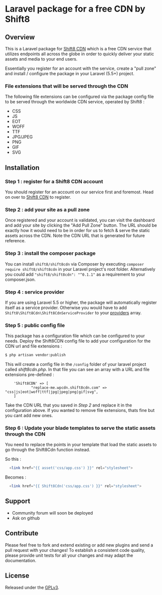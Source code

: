# Laravel package for a free CDN by Shift8

## Overview
This is a Laravel package for [Shift8 CDN](https://shift8cdn.com) which is a free CDN service that utilizes endpoints all across the globe in order to quickly deliver your static assets and media to your end users.

Essentially you register for an account with the service, create a "pull zone" and install / configure the package in your Laravel (5.5+) project.

### File extensions that will be served through the CDN

The following file extensions can be configured via the package config file to be served through the worldwide CDN service, operated by Shift8 :

- CSS
- JS
- EOT
- WOFF
- TTF
- JPG/JPEG
- PNG
- GIF
- SVG

## Installation

### Step 1 : register for a Shift8 CDN account

You should register for an account on our service first and foremost. Head on over to [Shift8 CDN](https://shift8cdn.com/register) to register.

### Step 2 : add your site as a pull zone

Once registered and your account is validated, you can visit the dashboard and add your site by clicking the "Add Pull Zone" button. The URL should be exactly how it would need to be in order for us to fetch & serve the static assets across the CDN. Note the CDN URL that is generated for future reference.

### Step 3 : install the composer package

You can install `shift8/shift8cdn` via Composer by executing `composer require shift8/shift8cdn` in your Laravel project's root folder. Alternatively you could add `"shift8/shift8cdn": "^0.1.1"` as a requirement to your composer.json. 

### Step 4 : service provider

If you are using Laravel 5.5 or higher, the package will automatically register itself as a service provider. Otherwise you would have to add `Shift8\Shift8Cdn\Shift8CdnServiceProvider` to your [providers](https://laravel.com/docs/master/providers#registering-providers "Visit Laravel Documentation") array.

### Step 5 : public config file

This package has a configuration file which can be configured to your needs. Deploy the Shift8CDN config file to add your configuration for the CDN url and file extensions :

```bash
$ php artisan vendor:publish
```

This will create a config file in the `/config` folder of your laravel project called *shift8cdn.php*. In that file you can see an array with a URL and file extensions pre-defined :

```
    'Shift8CDN' => [
            "replace-me.wpcdn.shift8cdn.com" => "css|js|eot|woff|ttf|jpg|jpeg|png|gif|svg",
    ]
```

Take the CDN URL that you saved in *Step 2* and replace it in the configuration above. If you wanted to remove file extensions, thats fine but you cant add new ones. 

### Step 6 : Update your blade templates to serve the static assets through the CDN

You need to replace the points in your template that load the static assets to go through the Shift8Cdn function instead.

So this :

```php
  <link href="{{ asset('css/app.css') }}" rel="stylesheet">
```

Becomes :

```php
  <link href="{{ Shift8Cdn('css/app.css') }}" rel="stylesheet">
```

## Support

- Community forum will soon be deployed
- Ask on github

## Contribute

Please feel free to fork and extend existing or add new plugins and send a pull request with your changes!
To establish a consistent code quality, please provide unit tests for all your changes and may adapt the documentation.

## License

Released under the [GPLv3](LICENSE.md).
